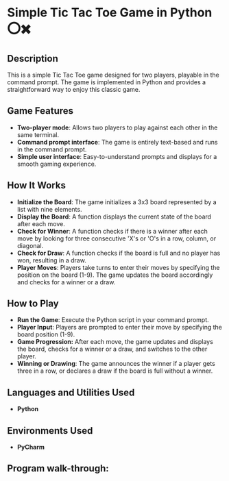 <h1>Simple Tic Tac Toe Game in Python ⭕✖️</h1>

<h2>Description</h2>
This is a simple Tic Tac Toe game designed for two players, playable in the command prompt. The game is implemented in Python and provides a straightforward way to enjoy this classic game.
<br />

<h2>Game Features</h2>

 - <b>Two-player mode</b>: Allows two players to play against each other in the same terminal.
 - <b>Command prompt interface</b>: The game is entirely text-based and runs in the command prompt.
 - <b>Simple user interface</b>: Easy-to-understand prompts and displays for a smooth gaming experience.

<h2>How It Works</h2>

 - <b>Initialize the Board</b>: The game initializes a 3x3 board represented by a list with nine elements.
 - <b>Display the Board</b>: A function displays the current state of the board after each move.
 - <b>Check for Winner</b>: A function checks if there is a winner after each move by looking for three consecutive 'X's or 'O's in a row, column, or diagonal.
 - <b>Check for Draw</b>: A function checks if the board is full and no player has won, resulting in a draw.
 - <b>Player Moves</b>: Players take turns to enter their moves by specifying the position on the board (1-9). The game updates the board accordingly and checks for a winner or a draw.

<h2>How to Play</h2>

 - <b>Run the Game</b>: Execute the Python script in your command prompt.
 - <b>Player Input</b>: Players are prompted to enter their move by specifying the board position (1-9).
 - <b>Game Progression:</b> After each move, the game updates and displays the board, checks for a winner or a draw, and switches to the other player.
 - <b>Winning or Drawing</b>: The game announces the winner if a player gets three in a row, or declares a draw if the board is full without a winner.

<h2>Languages and Utilities Used</h2>

- <b>Python</b>


<h2>Environments Used </h2>

- <b>PyCharm</b>

<h2>Program walk-through:</h2>

<p align="center">
<br />

